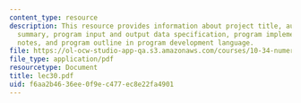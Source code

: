 ```yaml
---
content_type: resource
description: This resource provides information about project title, author, program
  summary, program input and output data specification, program implementation design
  notes, and program outline in program development language.
file: https://ol-ocw-studio-app-qa.s3.amazonaws.com/courses/10-34-numerical-methods-applied-to-chemical-engineering-fall-2005/f6aa2b4636ee0f9ec477ec8e22fa4901_lec30.pdf
file_type: application/pdf
resourcetype: Document
title: lec30.pdf
uid: f6aa2b46-36ee-0f9e-c477-ec8e22fa4901
---
```

